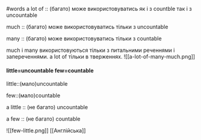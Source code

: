 #words 
a lot of :: (багато) може використовуватись як і з countble так і з uncountable
<!--SR:!2022-11-06,3,250-->
much :: (багато) може використовуватись тільки з uncountable
<!--SR:!2022-11-06,3,250-->
many :: (багато) може використовуватись тільки з countable
<!--SR:!2022-11-06,3,250-->
much і many використовуються тільки з питальними реченнями і запереченнями.
a lot of тільки в тверженнях.
![[a-lot-of-many-much.png]]
#### little=uncountable few=countable
little::(мало)uncountable
<!--SR:!2022-11-07,4,270-->
few::(мало)countable
<!--SR:!2022-11-06,3,250-->
a little :: (не багато) uncountable
<!--SR:!2022-11-06,3,250-->
a few :: (не багато) countable
<!--SR:!2022-11-06,3,250-->
![[few-little.png]]
[[Англійська]]
